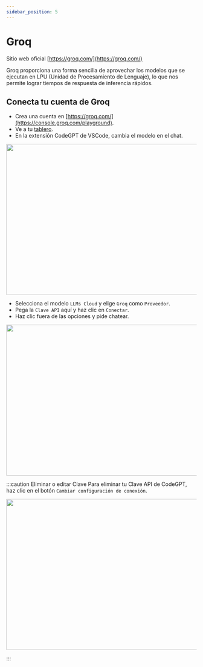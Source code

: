 ```yaml
---
sidebar_position: 5
---
```

# Groq
Sitio web oficial [https://groq.com/](https://groq.com/)

Groq proporciona una forma sencilla de aprovechar los modelos que se ejecutan en LPU (Unidad de Procesamiento de Lenguaje), lo que nos permite lograr tiempos de respuesta de inferencia rápidos.

## Conecta tu cuenta de Groq
- Crea una cuenta en [https://groq.com/](https://console.groq.com/playground).
- Ve a tu [tablero](https://console.groq.com/keys).
- En la extensión CodeGPT de VSCode, cambia el modelo en el chat.

<p align="center"><img width="550" height="400" src="https://github.com/user-attachments/assets/0a6791c5-bdf1-4410-a77a-4e9083993b7a"/></p>

- Selecciona el modelo `LLMs Cloud` y elige `Groq` como `Proveedor`.
- Pega la `Clave API` aquí y haz clic en `Conectar`.
- Haz clic fuera de las opciones y pide chatear.

<p align="center"><img width="550" height="400" src="https://github.com/user-attachments/assets/092d235c-dc0c-4ee1-8913-fb5f744bb8d1"/></p>

:::caution Eliminar o editar Clave
Para eliminar tu Clave API de CodeGPT, haz clic en el botón `Cambiar configuración de conexión`.
 <p align="center"><img width="550" height="400" src="https://github.com/user-attachments/assets/47abac9f-59a6-454d-a4b1-626d87052727"/></p>
:::
